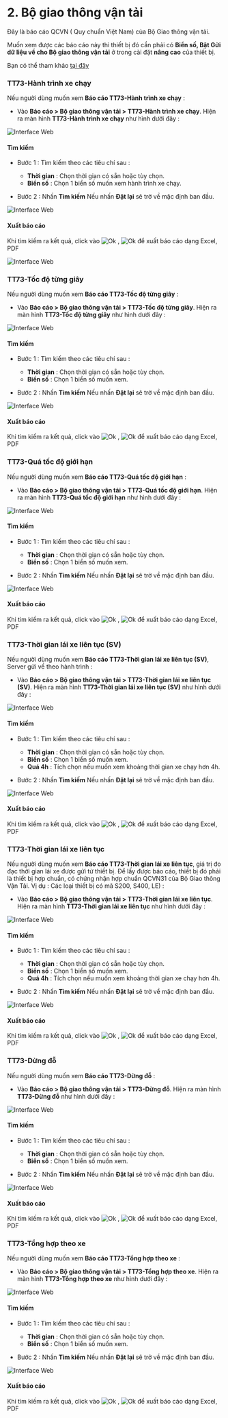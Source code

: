 # 2. Bộ giao thông vận tải

 Đây là báo cáo QCVN ( Quy chuẩn Việt Nam) của Bộ Giao thông vận tải.

 Muốn xem được các báo cáo này thì thiết bị đó cần phải có **Biển số, Bật Gửi dữ liệu về cho Bộ giao thông vận tải** ở trong cài đặt **nâng cao** của thiết bị. 

 Bạn có thể tham khảo [tại đây](vi/modules/web-interface/devices/edit-device/#advanced)<div id="advanced">

 ### TT73-Hành trình xe chạy

Nếu người dùng muốn xem **Báo cáo TT73-Hành trình xe chạy** :  
* Vào **Báo cáo >  Bộ giao thông vận tải > TT73-Hành trình xe chạy**.
Hiện ra màn hình **TT73-Hành trình xe chạy** như hình dưới đây :

<span style="display:block;text-align:left">![Interface Web](/docs/assets/images/web-interface/reports/the-transportation.png)

#### Tìm kiếm 

* Bước 1 : Tìm kiếm theo các tiêu chí sau :

    * **Thời gian** : Chọn thời gian có sẵn hoặc tùy chọn.
    * **Biển số** : Chọn 1  biển số muốn xem hành trình xe chạy.
* Bước 2 : Nhấn **Tìm kiếm** 
    Nếu nhấn **Đặt lại** sẽ trở về mặc định ban đầu.

<span style="display:block;text-align:left">![Interface Web](/docs/assets/images/web-interface/reports/search-the-transportation.png)

#### Xuất báo cáo

Khi tìm kiếm ra kết quả, click vào <span class="icon-left svg-filter-circlegreen">![Ok](/docs/assets/images/web-interface/icon/SVG/file-excel1.svg) , <span class="icon-left svg-filter-circlered">![Ok](/docs/assets/images/web-interface/icon/SVG/file-pdf1.svg) để xuất báo cáo dạng Excel, PDF

<span style="display:block;text-align:left">![Interface Web](/docs/assets/images/web-interface/reports/export-the-transportation.png)

### TT73-Tốc độ từng giây 

Nếu người dùng muốn xem **Báo cáo TT73-Tốc độ từng giây** :  
* Vào **Báo cáo >  Bộ giao thông vận tải > TT73-Tốc độ từng giây**.
Hiện ra màn hình **TT73-Tốc độ từng giây** như hình dưới đây :

<span style="display:block;text-align:left">![Interface Web](/docs/assets/images/web-interface/reports/speed-per-second.png)

#### Tìm kiếm 

* Bước 1 : Tìm kiếm theo các tiêu chí sau :

    * **Thời gian** : Chọn thời gian có sẵn hoặc tùy chọn.
    * **Biển số** : Chọn 1  biển số muốn xem.
* Bước 2 : Nhấn **Tìm kiếm** 
    Nếu nhấn **Đặt lại** sẽ trở về mặc định ban đầu.

<span style="display:block;text-align:left">![Interface Web](/docs/assets/images/web-interface/reports/search-speed-per-second.png)


#### Xuất báo cáo

Khi tìm kiếm ra kết quả, click vào <span class="icon-left svg-filter-circlegreen">![Ok](/docs/assets/images/web-interface/icon/SVG/file-excel1.svg) , <span class="icon-left svg-filter-circlered">![Ok](/docs/assets/images/web-interface/icon/SVG/file-pdf1.svg) để xuất báo cáo dạng Excel, PDF

### TT73-Quá tốc độ giới hạn 

Nếu người dùng muốn xem **Báo cáo TT73-Quá tốc độ giới hạn** :  
* Vào **Báo cáo >  Bộ giao thông vận tải > TT73-Quá tốc độ giới hạn**.
Hiện ra màn hình **TT73-Quá tốc độ giới hạn** như hình dưới đây :

<span style="display:block;text-align:left">![Interface Web](/docs/assets/images/web-interface/reports/speed-limit.png)

#### Tìm kiếm 

* Bước 1 : Tìm kiếm theo các tiêu chí sau :

    * **Thời gian** : Chọn thời gian có sẵn hoặc tùy chọn.
    * **Biển số** : Chọn 1  biển số muốn xem.
* Bước 2 : Nhấn **Tìm kiếm** 
    Nếu nhấn **Đặt lại** sẽ trở về mặc định ban đầu.

<span style="display:block;text-align:left">![Interface Web](/docs/assets/images/web-interface/reports/search-speed-limit.png)

#### Xuất báo cáo

Khi tìm kiếm ra kết quả, click vào <span class="icon-left svg-filter-circlegreen">![Ok](/docs/assets/images/web-interface/icon/SVG/file-excel1.svg) , <span class="icon-left svg-filter-circlered">![Ok](/docs/assets/images/web-interface/icon/SVG/file-pdf1.svg) để xuất báo cáo dạng Excel, PDF


### TT73-Thời gian lái xe liên tục (SV)


Nếu người dùng muốn xem **Báo cáo TT73-Thời gian lái xe liên tục (SV)**, Server gửi về theo hành trình :  
* Vào **Báo cáo >  Bộ giao thông vận tải > TT73-Thời gian lái xe liên tục (SV)**.
Hiện ra màn hình **TT73-Thời gian lái xe liên tục (SV)** như hình dưới đây :

<span style="display:block;text-align:left">![Interface Web](/docs/assets/images/web-interface/reports/continuous-driving-time.png)

#### Tìm kiếm 

* Bước 1 : Tìm kiếm theo các tiêu chí sau :

    * **Thời gian** : Chọn thời gian có sẵn hoặc tùy chọn.
    * **Biển số** : Chọn 1  biển số muốn xem.
    * **Quá 4h** : Tích chọn nếu muốn xem khoảng thời gian xe chạy hơn 4h.


* Bước 2 : Nhấn **Tìm kiếm** 
    Nếu nhấn **Đặt lại** sẽ trở về mặc định ban đầu.

<span style="display:block;text-align:left">![Interface Web](/docs/assets/images/web-interface/reports/search-continuous-driving-time.png)

#### Xuất báo cáo

Khi tìm kiếm ra kết quả, click vào <span class="icon-left svg-filter-circlegreen">![Ok](/docs/assets/images/web-interface/icon/SVG/file-excel1.svg) , <span class="icon-left svg-filter-circlered">![Ok](/docs/assets/images/web-interface/icon/SVG/file-pdf1.svg) để xuất báo cáo dạng Excel, PDF

### TT73-Thời gian lái xe liên tục 


Nếu người dùng muốn xem **Báo cáo TT73-Thời gian lái xe liên tục**, giá trị đo đạc thời gian lái xe được gửi từ thiết bị. Để lấy được báo cáo, thiết bị đó phải là thiết bị hợp chuẩn, có chứng nhận hợp chuẩn QCVN31 của Bộ Giao thông Vận Tải.  Vị dụ : Các loại thiết bị có mã S200, S400, LE) :  
* Vào **Báo cáo >  Bộ giao thông vận tải > TT73-Thời gian lái xe liên tục**.
Hiện ra màn hình **TT73-Thời gian lái xe liên tục** như hình dưới đây :

<span style="display:block;text-align:left">![Interface Web](/docs/assets/images/web-interface/reports/continuous-driving-time-1.png)



#### Tìm kiếm 

* Bước 1 : Tìm kiếm theo các tiêu chí sau :

    * **Thời gian** : Chọn thời gian có sẵn hoặc tùy chọn.
    * **Biển số** : Chọn 1  biển số muốn xem.
    * **Quá 4h** : Tích chọn nếu muốn xem khoảng thời gian xe chạy hơn 4h.


* Bước 2 : Nhấn **Tìm kiếm** 
    Nếu nhấn **Đặt lại** sẽ trở về mặc định ban đầu.

<span style="display:block;text-align:left">![Interface Web](/docs/assets/images/web-interface/reports/search-continuous-driving-time-1.png)

#### Xuất báo cáo

Khi tìm kiếm ra kết quả, click vào <span class="icon-left svg-filter-circlegreen">![Ok](/docs/assets/images/web-interface/icon/SVG/file-excel1.svg) , <span class="icon-left svg-filter-circlered">![Ok](/docs/assets/images/web-interface/icon/SVG/file-pdf1.svg) để xuất báo cáo dạng Excel, PDF


### TT73-Dừng đỗ


Nếu người dùng muốn xem **Báo cáo TT73-Dừng đỗ** :  
* Vào **Báo cáo >  Bộ giao thông vận tải > TT73-Dừng đỗ**.
Hiện ra màn hình **TT73-Dừng đỗ** như hình dưới đây :

<span style="display:block;text-align:left">![Interface Web](/docs/assets/images/web-interface/reports/stop.png)

#### Tìm kiếm 

* Bước 1 : Tìm kiếm theo các tiêu chí sau :

    * **Thời gian** : Chọn thời gian có sẵn hoặc tùy chọn.
    * **Biển số** : Chọn 1  biển số muốn xem.
 

* Bước 2 : Nhấn **Tìm kiếm** 
    Nếu nhấn **Đặt lại** sẽ trở về mặc định ban đầu.

<span style="display:block;text-align:left">![Interface Web](/docs/assets/images/web-interface/reports/search-stop.png)

#### Xuất báo cáo

Khi tìm kiếm ra kết quả, click vào <span class="icon-left svg-filter-circlegreen">![Ok](/docs/assets/images/web-interface/icon/SVG/file-excel1.svg) , <span class="icon-left svg-filter-circlered">![Ok](/docs/assets/images/web-interface/icon/SVG/file-pdf1.svg) để xuất báo cáo dạng Excel, PDF

### TT73-Tổng hợp theo xe


Nếu người dùng muốn xem **Báo cáo TT73-Tổng hợp theo xe** :  
* Vào **Báo cáo >  Bộ giao thông vận tải > TT73-Tổng hợp theo xe**.
Hiện ra màn hình **TT73-Tổng hợp theo xe** như hình dưới đây :

<span style="display:block;text-align:left">![Interface Web](/docs/assets/images/web-interface/reports/synthesized-by-vehicle.png)

#### Tìm kiếm 

* Bước 1 : Tìm kiếm theo các tiêu chí sau :

    * **Thời gian** : Chọn thời gian có sẵn hoặc tùy chọn.
    * **Biển số** : Chọn 1  biển số muốn xem.
 

* Bước 2 : Nhấn **Tìm kiếm** 
    Nếu nhấn **Đặt lại** sẽ trở về mặc định ban đầu.

<span style="display:block;text-align:left">![Interface Web](/docs/assets/images/web-interface/reports/search-synthesized-by-vehicle.png)

#### Xuất báo cáo

Khi tìm kiếm ra kết quả, click vào <span class="icon-left svg-filter-circlegreen">![Ok](/docs/assets/images/web-interface/icon/SVG/file-excel1.svg) , <span class="icon-left svg-filter-circlered">![Ok](/docs/assets/images/web-interface/icon/SVG/file-pdf1.svg) để xuất báo cáo dạng Excel, PDF



